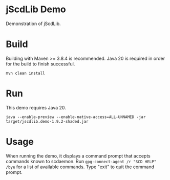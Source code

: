 # jScdLib Demo
Demonstration of jScdLib.

# Build
Building with Maven >= 3.8.4 is recommended. Java 20 is required in order for the build to finish successful.  
  
`mvn clean install`

# Run
This demo requires Java 20.  

```
java --enable-preview --enable-native-access=ALL-UNNAMED -jar target/jscdlib.demo-1.9.2-shaded.jar
```

# Usage
When running the demo, it displays a command prompt that accepts commands known to scdaemon. Run ```gpg-connect-agent /r "SCD HELP" /bye``` for a list of available commands. Type "exit" to quit the command prompt.
